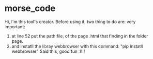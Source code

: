 # morse_code
Hi, I'm this tool's creator.  Before using it, two thing to do are: very important: 
1) at line 52 put the path file, of the page .html that finding in the folder page.
2) and instatll the libray webbrowser with this command: "pip instatll webbrowser"
Said this, good fun :)!!!
